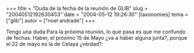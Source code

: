 +++
title = "Duda de la fecha de la reunión de GLIB"
slug = "20040512192630453"
date = "2004-05-12 19:26:30"
[taxonomies]
tema = ["glib"]
autor = ["noel andrade"]
+++

Tengo una duda:Para la próxima reunión, lo que pasa es que me confundo
de fechas. Haber, el próximo 15 de Mayo ¿va a haber alguna junta?,
porque el 22 de mayo es la de Celaya ¿verdad?.

